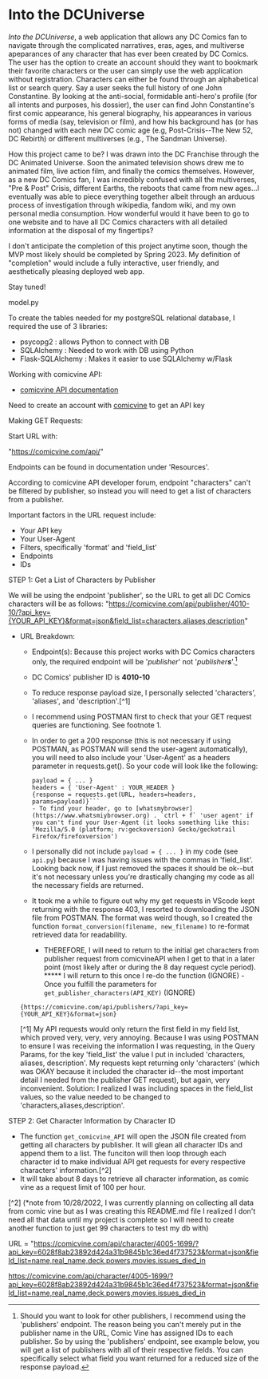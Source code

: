 # Into the DCUniverse

*Into the DCUniverse*, a web application that allows any DC Comics fan to navigate through the complicated narratives, eras, ages, and multiverse apeparances of any character that has ever been created by DC Comics. The user has the option to create an account should they want to bookmark their favorite characters or the user can simply use the web application without registration. Characters can either be found through an alphabetical list or search query. Say a user seeks the full history of one John Constantine. By looking at the anti-social, formidable anti-hero's profile (for all intents and purposes, his dossier), the user can find John Constantine's first comic appearance, his general biography, his appearances in various forms of media (say, television or film), and how his background has (or has not) changed with each new DC comic age (e.g, Post-Crisis--The New 52, DC Rebirth) or different multiverses (e.g., The Sandman Universe). 

How this project came to be? I was drawn into the DC Franchise through the DC Animated Universe. Soon the animated television shows drew me to animated film, live action film, and finally the comics themselves. However, as a new DC Comics fan, I was incredibly confused with all the multiverses, "Pre & Post" Crisis, different Earths, the reboots that came from new ages...I eventually was able to piece everything together albeit through an arduous process of investigation through wikipedia, fandom wiki, and my own personal media consumption. How wonderful would it have been to go to one website and to have all DC Comics characters with all detailed information at the disposal of my fingertips?

I don't anticipate the completion of this project anytime soon, though the MVP most likely should be completed by Spring 2023. My definition of "completion" would include a fully interactive, user friendly, and aesthetically pleasing deployed web app. 

Stay tuned!



model.py

To create the tables needed for my postgreSQL relational database, I required the use of 3 libraries:
- psycopg2 : allows Python to connect with DB
- SQLAlchemy : Needed to work with DB using Python
- Flask-SQLAlchemy : Makes it easier to use SQLAlchemy w/Flask


Working with comicvine API:

- [comicvine API documentation](https://comicvine.gamespot.com/api/documentation)

Need to create an account with [comicvine](https://comicvine.gamespot.com/api/) to get an API key

Making GET Requests:

Start URL with:

"https://comicvine.com/api/"

Endpoints can be found in documentation under 'Resources'.

According to comicvine API developer forum, endpoint "characters" can't be filtered by publisher, so instead you will need to get a list of characters from a publisher.

Important factors in the URL request include:
  - Your API key
  - Your User-Agent
  - Filters, specifically 'format' and 'field_list'
  - Endpoints
  - IDs

STEP 1: Get a List of Characters by Publisher

We will be using the endpoint 'publisher', so the URL to get all DC Comics characters will be as follows:
"https://comicvine.com/api/publisher/4010-10/?api_key={YOUR_API_KEY}&format=json&field_list=characters,aliases,description"

- URL Breakdown:
  - Endpoint(s): Because this project works with DC Comics characters only, the required endpoint will be '_publisher_' not '_publisher_**_s_**'.[^bignote]
  - DC Comics' publisher ID is **4010-10**
  - To reduce response payload size, I personally selected 'characters', 'aliases', and 'description'.[^1]
  - I recommend using POSTMAN first to check that your GET request queries are functioning. See footnote 1.
  - In order to get a 200 response (this is not necessary if using POSTMAN, as POSTMAN will send the user-agent automatically), you will need to also include your 'User-Agent' as a headers parameter in requests.get().  So your code will look like the following:
    ```
    payload = { ... }
    headers = { 'User-Agent' : YOUR_HEADER }
    {response = requests.get(URL, headers=headers, params=payload)}```
    - To find your header, go to [whatsmybrowser](https://www.whatsmiybrowser.org) . `ctrl + f` 'user agent' if you can't find your User-Agent (it looks something like this: 
    'Mozilla/5.0 (platform; rv:geckoversion) Gecko/geckotrail Firefox/firefoxversion')
  - I personally did not include `payload = { ... }` in my code (see `api.py`) because I was having issues with the commas in 'field_list'. Looking back now, if I just removed the spaces it should be ok--but it's not necessary unless you're drastically changing my code as all the necessary fields are returned. 

  - It took me a while to figure out why my get requests in VScode kept returning with the response 403, I resorted to downloading the JSON file from POSTMAN. The format was weird though, so I created the function `format_conversion(filename, new_filename)` to re-format retrieved data for readability. 
    - THEREFORE, I will need to return to the initial get characters from publisher request from comicvineAPI when I get to that in a later point (most likely after or during the 8 day request cycle period). 
  ***** I will return to this once I re-do the function
    (IGNORE) - Once you fulfill the parameters for `get_publisher_characters(API_KEY)` (IGNORE)

  [^bignote]: Should you want to look for other publishers, I recommend using the 'publishers' endpoint. The reason being you can't merely put in the publisher name in the URL, Comic Vine has assigned IDs to each publisher. So by using the 'publishers' endpoint, see example below, you will get a list of publishers with all of their respective fields. You can specifically select what field you want returned for a reduced size of the response payload. 

  `{https://comicvine.com/api/publishers/?api_key={YOUR_API_KEY}&format=json}`

  [^1] My API requests would only return the first field in my field list, which proved very, very, very annoying. Because I was using POSTMAN to ensure I was receiving the information I was requesting, in the Query Params, for the key 'field_list' the value I put in included 'characters, aliases, description'. My requests kept returning only 'characters' (which was OKAY because it included the character id--the most important detail I needed from the publisher GET request), but again, very inconvenient. Solution: I realized I was including spaces in the field_list values, so the value needed to be changed to 'characters,aliases,description'. 

STEP 2: Get Character Information by Character ID

- The function `get_comicvine_API` will open the JSON file created from getting all characters by publisher. It will glean all character IDs and append them to a list. The funciton will then loop through each character id to make individual API get requests for every respective characters' information.[^2]
- It will take about 8 days to retrieve all character information, as comic vine as a request limit of 100 per hour.


[^2] (*note from 10/28/2022, I was currently planning on collecting all data from comic vine but as I was creating this README.md file I realized I don't need all that data until my project is complete so I will need to create another function to just get 99 characters to test my db with)





URL = "https://comicvine.com/api/character/4005-1699/?api_key=6028f8ab23892d424a31b9845b1c36ed4f737523&format=json&field_list=name,real_name,deck,powers,movies,issues_died_in


https://comicvine.com/api/character/4005-1699/?api_key=6028f8ab23892d424a31b9845b1c36ed4f737523&format=json&field_list=name,real_name,deck,powers,movies,issues_died_in